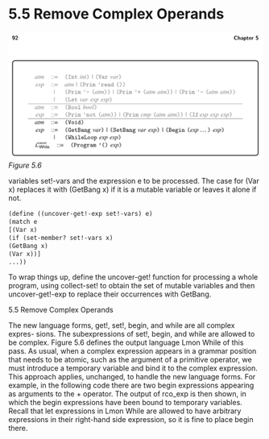 # 5.5 Remove Complex Operands

![Figure 5.6...](images/page_106_vector_222.png)
*Figure 5.6*

variables set!-vars and the expression e to be processed. The case for (Var x) replaces it with (GetBang x) if it is a mutable variable or leaves it alone if not.

```
(define ((uncover-get!-exp set!-vars) e)
(match e
[(Var x)
(if (set-member? set!-vars x)
(GetBang x)
(Var x))]
...))
```

To wrap things up, define the uncover-get! function for processing a whole program, using collect-set! to obtain the set of mutable variables and then uncover-get!-exp to replace their occurrences with GetBang.

5.5 Remove Complex Operands

The new language forms, get!, set!, begin, and while are all complex expres- sions. The subexpressions of set!, begin, and while are allowed to be complex. Figure 5.6 defines the output language Lmon While of this pass. As usual, when a complex expression appears in a grammar position that needs to be atomic, such as the argument of a primitive operator, we must introduce a temporary variable and bind it to the complex expression. This approach applies, unchanged, to handle the new language forms. For example, in the following code there are two begin expressions appearing as arguments to the + operator. The output of rco_exp is then shown, in which the begin expressions have been bound to temporary variables. Recall that let expressions in Lmon While are allowed to have arbitrary expressions in their right-hand side expression, so it is fine to place begin there.

